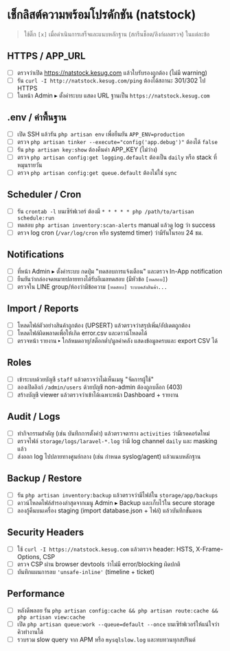 # เช็กลิสต์ความพร้อมโปรดักชัน (natstock)

> ใช้ติ๊ก `[x]` เมื่อดำเนินการเสร็จและแนบหลักฐาน (สกรีนช็อต/ลิงก์ผลตรวจ) ในแต่ละข้อ

## HTTPS / APP_URL
- [ ] ตรวจว่าเปิด https://natstock.kesug.com แล้วใบรับรองถูกต้อง (ไม่มี warning)
- [ ] รัน `curl -I http://natstock.kesug.com/ping` ต้องได้สถานะ 301/302 ไป HTTPS
- [ ] ในหน้า Admin ▸ ตั้งค่าระบบ แสดง URL ฐานเป็น `https://natstock.kesug.com`

## .env / ค่าพื้นฐาน
- [ ] เปิด SSH แล้วรัน `php artisan env` เพื่อยืนยัน `APP_ENV=production`
- [ ] ตรวจ `php artisan tinker --execute="config('app.debug')"` ต้องได้ `false`
- [ ] รัน `php artisan key:show` ต้องคืนค่า APP_KEY (ไม่ว่าง)
- [ ] ตรวจ `php artisan config:get logging.default` ต้องเป็น `daily` หรือ stack ที่หมุนรายวัน
- [ ] ตรวจ `php artisan config:get queue.default` ต้องไม่ใช่ `sync`

## Scheduler / Cron
- [ ] รัน `crontab -l` บนเซิร์ฟเวอร์ ต้องมี `* * * * * php /path/to/artisan schedule:run`
- [ ] ทดสอบ `php artisan inventory:scan-alerts` manual แล้วดู log ว่า success
- [ ] ตรวจ log cron (`/var/log/cron` หรือ systemd timer) ว่ามีรันในรอบ 24 ชม.

## Notifications
- [ ] ที่หน้า Admin ▸ ตั้งค่าระบบ กดปุ่ม "ทดสอบการแจ้งเตือน" และตรวจ In-App notification
- [ ] ยืนยันว่ากล่องจดหมายปลายทางได้รับอีเมลทดสอบ (มีหัวข้อ `[ทดสอบ]`)
- [ ] ตรวจใน LINE group/ห้องว่ามีข้อความ `[ทดสอบ] ระบบคลังสินค้า...`

## Import / Reports
- [ ] โหลดไฟล์ตัวอย่างสินค้าถูกต้อง (UPSERT) แล้วตรวจว่าสรุปเพิ่ม/อัปเดตถูกต้อง
- [ ] โหลดไฟล์ผิดพลาดเพื่อให้เกิด error.csv และดาวน์โหลดได้
- [ ] ตรวจหน้า รายงาน ▸ ใกล้หมดอายุ/สต็อกต่ำ/มูลค่าคลัง แสดงข้อมูลครบและ export CSV ได้

## Roles
- [ ] เข้าระบบด้วยบัญชี `staff` แล้วตรวจว่าไม่เห็นเมนู "จัดการผู้ใช้"
- [ ] ลองเปิดลิงก์ `/admin/users` ด้วยบัญชี non-admin ต้องถูกบล็อก (403)
- [ ] สร้างบัญชี viewer แล้วตรวจว่าเข้าได้เฉพาะหน้า Dashboard + รายงาน

## Audit / Logs
- [ ] ทำกิจกรรมสำคัญ (เช่น บันทึกการตั้งค่า) แล้วตรวจตาราง `activities` ว่ามีเรคคอร์ดใหม่
- [ ] ตรวจไฟล์ `storage/logs/laravel-*.log` ว่ามี log channel `daily` และ masking แล้ว
- [ ] ส่งออก log ไปปลายทางศูนย์กลาง (เช่น กำหนด syslog/agent) แล้วแนบหลักฐาน

## Backup / Restore
- [ ] รัน `php artisan inventory:backup` แล้วตรวจว่ามีไฟล์ใน `storage/app/backups`
- [ ] ดาวน์โหลดไฟล์สำรองล่าสุดจากเมนู Admin ▸ Backup และเก็บไว้ใน secure storage
- [ ] ลองกู้คืนบนเครื่อง staging (import database.json + ไฟล์) แล้วบันทึกขั้นตอน

## Security Headers
- [ ] ใช้ `curl -I https://natstock.kesug.com` แล้วตรวจ header: HSTS, X-Frame-Options, CSP
- [ ] ตรวจ CSP ผ่าน browser devtools ว่าไม่มี error/blocking ผิดปกติ
- [ ] บันทึกแผนการลบ `'unsafe-inline'` (timeline + ticket)

## Performance
- [ ] หลังดีพลอย รัน `php artisan config:cache && php artisan route:cache && php artisan view:cache`
- [ ] เปิด `php artisan queue:work --queue=default --once` บนเซิร์ฟเวอร์ให้แน่ใจว่าคิวทำงานได้
- [ ] รวบรวม slow query จาก APM หรือ `mysqlslow.log` และทบทวนทุกสปรินต์
